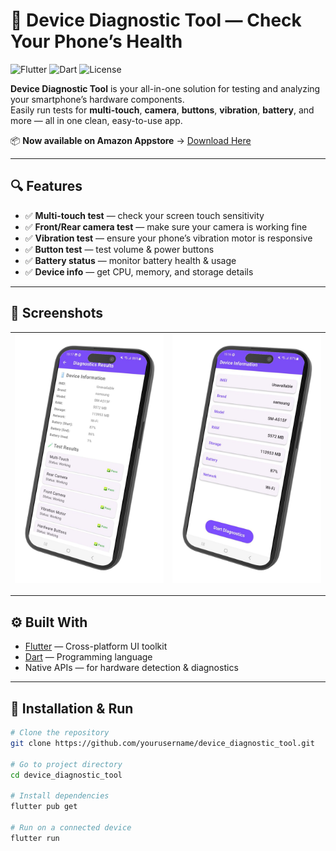 # 📱 Device Diagnostic Tool — Check Your Phone’s Health

![Flutter](https://img.shields.io/badge/Flutter-3.x-blue?logo=flutter)
![Dart](https://img.shields.io/badge/Dart-3.x-blue?logo=dart)
![License](https://img.shields.io/badge/License-MIT-green)

**Device Diagnostic Tool** is your all-in-one solution for testing and analyzing your smartphone’s hardware components.  
Easily run tests for **multi-touch**, **camera**, **buttons**, **vibration**, **battery**, and more — all in one clean, easy-to-use app.  

📦 **Now available on Amazon Appstore** → [Download Here](https://lnkd.in/dVAs3uf9)

---

## 🔍 Features

- ✅ **Multi-touch test** — check your screen touch sensitivity  
- ✅ **Front/Rear camera test** — make sure your camera is working fine  
- ✅ **Vibration test** — ensure your phone’s vibration motor is responsive  
- ✅ **Button test** — test volume & power buttons  
- ✅ **Battery status** — monitor battery health & usage  
- ✅ **Device info** — get CPU, memory, and storage details  

---

## 📸 Screenshots

| ![Screenshot 1](assets/s2.jpeg) | ![Screenshot 2](assets/s1.jpeg) |
|-------------------------|-------------------------|

---

## ⚙️ Built With

- [Flutter](https://flutter.dev/) — Cross-platform UI toolkit  
- [Dart](https://dart.dev/) — Programming language  
- Native APIs — for hardware detection & diagnostics  

---

## 🚀 Installation & Run

```bash
# Clone the repository
git clone https://github.com/yourusername/device_diagnostic_tool.git

# Go to project directory
cd device_diagnostic_tool

# Install dependencies
flutter pub get

# Run on a connected device
flutter run

